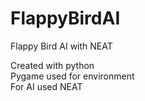 # FlappyBirdAI
Flappy Bird AI with NEAT

Created with python\
Pygame used for environment\
For AI used NEAT
